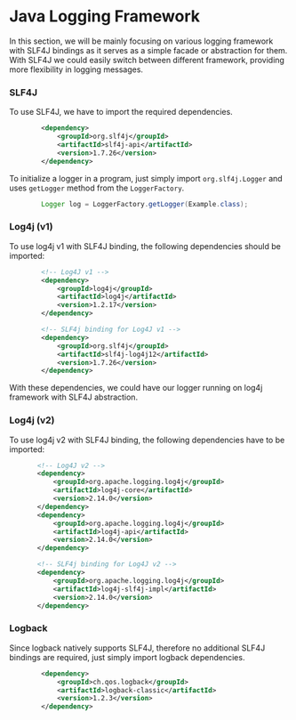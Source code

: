 # Java Logging Framework
In this section, we will be mainly focusing on various logging framework with SLF4J bindings as
it serves as a simple facade or abstraction for them. With SLF4J we could easily switch between different framework, 
providing more flexibility in logging messages.


### SLF4J
To use SLF4J, we have to import the required dependencies.
```xml
        <dependency>
            <groupId>org.slf4j</groupId>
            <artifactId>slf4j-api</artifactId>
            <version>1.7.26</version>
        </dependency>
```

To initialize a logger in a program, just simply import `org.slf4j.Logger` and uses `getLogger` method from the `LoggerFactory`.
```java
        Logger log = LoggerFactory.getLogger(Example.class);
```
 
 
 ### Log4j (v1)
 To use log4j v1 with SLF4J binding, the following dependencies should be imported:
```xml
        <!-- Log4J v1 -->
        <dependency>
            <groupId>log4j</groupId>
            <artifactId>log4j</artifactId>
            <version>1.2.17</version>
        </dependency>

        <!-- SLF4j binding for Log4J v1 -->
        <dependency>
            <groupId>org.slf4j</groupId>
            <artifactId>slf4j-log4j12</artifactId>
            <version>1.7.26</version>
        </dependency>
```
 With these dependencies, we could have our logger running on log4j framework with SLF4J abstraction.
 
 ### Log4j (v2)
 To use log4j v2 with SLF4J binding, the following dependencies have to be imported:
 ```xml
        <!-- Log4J v2 -->
        <dependency>
            <groupId>org.apache.logging.log4j</groupId>
            <artifactId>log4j-core</artifactId>
            <version>2.14.0</version>
        </dependency>
        <dependency>
            <groupId>org.apache.logging.log4j</groupId>
            <artifactId>log4j-api</artifactId>
            <version>2.14.0</version>
        </dependency>

        <!-- SLF4j binding for Log4J v2 -->
        <dependency>
            <groupId>org.apache.logging.log4j</groupId>
            <artifactId>log4j-slf4j-impl</artifactId>
            <version>2.14.0</version>
        </dependency>
```
   
  ### Logback
  Since logback natively supports SLF4J, therefore no additional SLF4J bindings are required, just simply import logback dependencies. 
```xml
        <dependency>
            <groupId>ch.qos.logback</groupId>
            <artifactId>logback-classic</artifactId>
            <version>1.2.3</version>
        </dependency>
```
